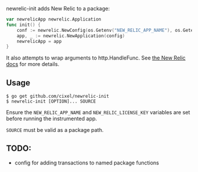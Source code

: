 newrelic-init adds New Relic to a package:

```go
var newrelicApp newrelic.Application
func init() {
	conf := newrelic.NewConfig(os.Getenv("NEW_RELIC_APP_NAME"), os.Getenv("NEW_RELIC_LICENSE_KEY"))
	app, _ := newrelic.NewApplication(config)
	newrelicApp = app
}
```

It also attempts to wrap arguments to http.HandleFunc.
See [the New Relic docs](https://docs.newrelic.com/docs/agents/go-agent/installation/install-new-relic-go) for more details.

## Usage

```
$ go get github.com/cixel/newrelic-init
$ newrelic-init [OPTION]... SOURCE
```

Ensure the `NEW_RELIC_APP_NAME` and `NEW_RELIC_LICENSE_KEY` variables are set before running the instrumented app.

`SOURCE` must be valid as a package path.

## TODO:

* config for adding transactions to named package functions
